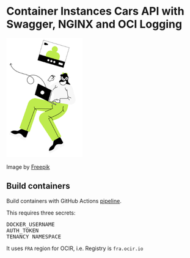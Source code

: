 # Container Instances Cars API with Swagger, NGINX and OCI Logging

<img src="../../main.png" width="200"/>
<p>
Image by <a href="http://www.freepik.com">Freepik</a>

## Build containers

Build containers with GitHub Actions <a href=".github/workflows/containers.yml">pipeline</a>.
<p>
    
This requires three secrets:
<pre>
DOCKER_USERNAME
AUTH_TOKEN
TENANCY_NAMESPACE
</pre>
It uses <code>FRA</code> region for OCIR, i.e. Registry is <code>fra.ocir.io</code>
